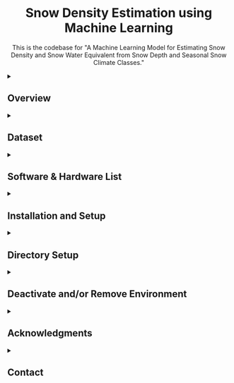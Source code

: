 

<h1 align="center">
Snow Density Estimation using Machine Learning</h1>
<p align="center">This is the codebase for "A Machine Learning Model for Estimating Snow Density and Snow Water Equivalent from Snow Depth and Seasonal Snow Climate Classes."
</p>

<details close> 
  <summary><h2>Overview</summary>

This study proposes a machine learning model for estimating snowpack bulk density ($\rho_s$) from snow depth ($HS$) and other variables that can be measured or derived from the date and location of $HS$ measurements. This repository contains:

<ul>

<li>Source code for our paper (<em>DOI</em> will be shared after paper acceptance).</li>

<li>Instructions for setup and usage.</li>

</ul>
</details>

<details close> 
  <summary><h2>Dataset</summary>

The dataset used in this study comes from thre sources:

- SNOTEL Dataset - was downloaded using [metloom](https://metloom.readthedocs.io/en/latest/usage.html#snotel).
- [Global Seasonal Snow Classification](https://nsidc.org/data/nsidc-0768/versions/1).
- [Maine Snow Survey Data](https://mgs-maine.opendata.arcgis.com/datasets/maine-snow-survey-data/explore).
</details>

<details close> 
  <summary><h2>Software & Hardware List</summary>

| Software used | Version  | Hardware specifications  | OS required |
|:---:  |:---:  |:---:  |:---:  |
| Python | 3.11.5 | The codes in this repository should work on any recent PC/Laptop | Linux (any), MacOS, Windows|
</details>


<details close> 
  <summary><h2>Installation and Setup</summary>

This project uses *Conda* for environment management. However, you can use any environment management tool of your choice. For example, you can manage Python versions with [pyenv](https://github.com/pyenv/pyenv) and create a virtual environment using [venv](https://docs.python.org/3/library/venv.html). Go to **Step 3** if you wish not to use *Conda*.

### 1. Install Conda

If you don’t have Conda installed, download **[Anaconda or MiniConda](https://www.anaconda.com/download/success)**. See [Installing Conda](https://docs.conda.io/projects/conda/en/latest/user-guide/install/index.html) to know which installer is right for you.

### 2. Create and Activate the Conda Environment

```bash
conda env create --file environment.yml
conda activate ml_density_env 
```

### 3. Installation (Non-Conda Users)

For those not using Conda, you can set up a virtual environment with [venv](https://docs.python.org/3/library/venv.html):

```bash
python -m venv ml_density_env
source ml_density_env/bin/activate # activate the virtual environment
```

Note: the Python version will be the default version on your PC. You can manage Python version using [pyenv](https://github.com/pyenv/pyenv).

### 4. Create and Navigate to Directory

```bash
mkdir ml_density
cd ml_density
```

### 5. Clone This Repository

```bash
git clone https://github.com/cryogars/density-models.git
cd density-models
```

### 6. Verify Installation

Ensure everything is set up correctly:
```bash
python --version  # Should return 3.11.5
pip list  # Displays installed packages
```

### 7. Install Source Code

```bash
pip install .
```

If you wish to modify the source code, install in development mode:

```bash
pip install -e .
```
</details>

<details close> 
  <summary><h2>Directory Setup</summary>

Create the data folder and download:

1. SNOTEL Data: [link](https://drive.google.com/file/d/1tcMnNPq_SYLGoLEY-FeBJVaJf1qqtntZ/view?usp=sharing). 
2. Global Seasonal Snow Classification on NSIDC: [NSIDC link](https://nsidc.org/data/nsidc-0768/versions/1). For this project, download `SnowClass_NA_300m_10.0arcsec_2021_v01.0.nc`.
3. Main Snow Survey Data: [link](https://mgs-maine.opendata.arcgis.com/datasets/maine-snow-survey-data/explore).

</details>

<details close> 
  <summary><h2>Deactivate and/or Remove Environment</summary>

After running the experiments, you can deactivate the conda environment by running the command below:

```bash
conda deactivate
```

To completely remove the environment, run:
```bash
conda env remove --name ml_density_env
```
</details>

<details close> 
  <summary><h2>Acknowledgments</summary>

The authors would like to thank:

1. USDA NRCS for providing the SNOTEL data
2. [M3Works](https://m3works.io/) for their [metloom](https://metloom.readthedocs.io/en/latest/usage.html#snotel) package, which we used to download the SNOTEL data.
3. Maine Geological Survey and the United States Geological Survey for providing the [Maine Snow Survey data](https://mgs-maine.opendata.arcgis.com/datasets/maine-snow-survey-data/explore).
4. The creators of the [srtm.py Python package](https://github.com/tkrajina/srtm.py?tab=readme-ov-file) for their open-source tool, which we used to obtain the SRTM elevation data.
5. U.S. Army CRREL for the funding (BAA W913E520C0017).

</details>

<details close> 
  <summary><h2>Contact</summary>

For any questions or issues, please open an **issue** or reach out to **ibrahimolalekana@u.boisestate.edu**.

</details>